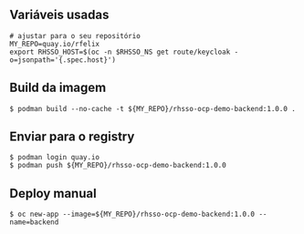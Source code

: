 
## Variáveis usadas
```shell
# ajustar para o seu repositório
MY_REPO=quay.io/rfelix
export RHSSO_HOST=$(oc -n $RHSSO_NS get route/keycloak -o=jsonpath='{.spec.host}')
```

## Build da imagem
```shell
$ podman build --no-cache -t ${MY_REPO}/rhsso-ocp-demo-backend:1.0.0 .
```

## Enviar para o registry
```shell
$ podman login quay.io
$ podman push ${MY_REPO}/rhsso-ocp-demo-backend:1.0.0
```

## Deploy manual
```shell
$ oc new-app --image=${MY_REPO}/rhsso-ocp-demo-backend:1.0.0 --name=backend
```